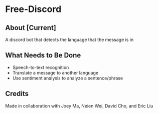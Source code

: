 # Free-Discord

## About [Current]
 A discord bot that detects the language that the message is in

## What Needs to Be Done
- Speech-to-text recognition
- Translate a message to another language
- Use sentiment analysis to analyze a sentence/phrase

## Credits
Made in collaboration with Joey Ma, Neien Wei, David Cho, and Eric Liu
